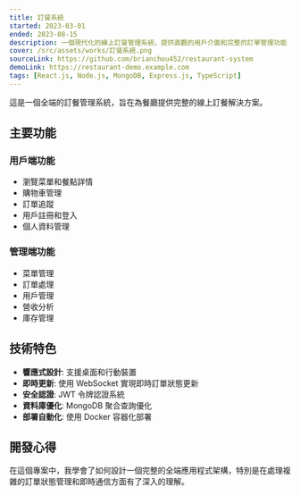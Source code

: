 ```yaml
---
title: 訂餐系統
started: 2023-03-01
ended: 2023-08-15
description: 一個現代化的線上訂餐管理系統，提供直觀的用戶介面和完整的訂單管理功能
cover: /src/assets/works/訂餐系統.png
sourceLink: https://github.com/brianchou452/restaurant-system
demoLink: https://restaurant-demo.example.com
tags: [React.js, Node.js, MongoDB, Express.js, TypeScript]
---
```


這是一個全端的訂餐管理系統，旨在為餐廳提供完整的線上訂餐解決方案。

## 主要功能

### 用戶端功能

- 瀏覽菜單和餐點詳情
- 購物車管理
- 訂單追蹤
- 用戶註冊和登入
- 個人資料管理

### 管理端功能

- 菜單管理
- 訂單處理
- 用戶管理
- 營收分析
- 庫存管理

## 技術特色

- **響應式設計**: 支援桌面和行動裝置
- **即時更新**: 使用 WebSocket 實現即時訂單狀態更新
- **安全認證**: JWT 令牌認證系統
- **資料庫優化**: MongoDB 聚合查詢優化
- **部署自動化**: 使用 Docker 容器化部署

## 開發心得

在這個專案中，我學會了如何設計一個完整的全端應用程式架構，特別是在處理複雜的訂單狀態管理和即時通信方面有了深入的理解。

